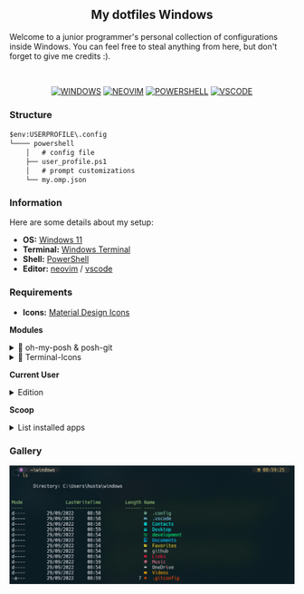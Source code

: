 <p align="center">

<div align="center">

## My dotfiles Windows 

</div>

<spam>
Welcome to a junior programmer's personal collection of configurations inside Windows.
You can feel free to steal anything from here, but don't forget to give me credits :). 
</spam>

</p>

<br>

<div align='center'>

[![WINDOWS](https://img.shields.io/badge/Windows11-2C333E?style=flat-square&logo=windows&logoColor=blue)](https://)
[![NEOVIM](https://img.shields.io/badge/Neovim-2C333E?style=flat-square&logo=neovim&logoColor=559534)](https://)
[![POWERSHELL](https://img.shields.io/badge/PowerShell-2C333E?style=flat-square&logo=powershell)](https://)
[![VSCODE](https://img.shields.io/badge/VScode-2C333E?style=flat-square&logo=visualstudiocode&logoColor=3CA9F2)](https://)

</div>

### Structure

```
$env:USERPROFILE\.config
└──── powershell  
    │   # config file
    ├── user_profile.ps1
    │   # prompt customizations
    └── my.omp.json
```
### Information

Here are some details about my setup:

*   **OS:** [Windows 11](https://www.microsoft.com/es-es/software-download/windows11)
*   **Terminal:** [Windows Terminal](https://github.com/microsoft/terminal)
*   **Shell:** [PowerShell](https://learn.microsoft.com/en-us/powershell/)
*   **Editor:** [neovim](https://neovim.io/) / [vscode](https://code.visualstudio.com/)

### Requirements

* **Icons:** [Material Design Icons](https://pictogrammers.com/libraries/)

**Modules**

<details>

<summary>🎏 oh-my-posh & posh-git</summary>

```powershell
winget install JanDeDobbeleer.OhMyPosh -s winget

Install-Module posh-git -Scope CurrentUser -Force
Install-Module oh-my-posh -Scope CurrentUser -Force
```
</details>
<details>
<summary>🎄 Terminal-Icons</summary>

```powershell
Install-Module -Name Terminal-Icons -Repository PSGallery -Force
```
</details>

**Current User**

<details>
<summary>Edition</summary>
```powershell
nvim .\user_profile.ps1
nvim $PROFILE.CurrentUserCurrentHost
```
append content
```powershell
. $env:USERPROFILE\.config\powershell\user_profile.ps1
```
</details>

**Scoop**

<details>

<summary>List installed apps</summary>

apps:
    `bat`, `gsudo`, `cur`, `glow`, `ttyper`, `unrar`, `7zip`, `zip`
```powershell
scoop install app
```

</details>


### Gallery

![screenshot_1](./doc/images/screenshot-1.png)
